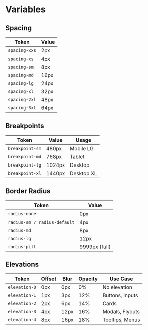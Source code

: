 # Variables

## Spacing

| Token         | Value |
| ------------- | ----- |
| `spacing-xxs` | 2px   |
| `spacing-xs`  | 4px   |
| `spacing-sm`  | 8px   |
| `spacing-md`  | 16px  |
| `spacing-lg`  | 24px  |
| `spacing-xl`  | 32px  |
| `spacing-2xl` | 48px  |
| `spacing-3xl` | 64px  |

## Breakpoints

| Token                 | Value  | Usage      |
| --------------------- | ------ | ---------- |
| `breakpoint-sm`       | 480px  | Mobile LG  |
| `breakpoint-md`       | 768px  | Tablet     |
| `breakpoint-lg`       | 1024px | Desktop    |
| `breakpoint-xl`       | 1440px | Desktop XL |

## Border Radius

| Token                        | Value         |
| ---------------------------- | ------------- |
| `radius-none`                | 0px           |
| `radius-sm / radius-default` | 4px           |
| `radius-md`                  | 8px           |
| `radius-lg`                  | 12px          |
| `radius-pill`                | 9999px (full) |

## Elevations

| Token         | Offset | Blur | Opacity | Use Case        |
| ------------- | ------ | ---- | ------- | --------------- |
| `elevation-0` | 0px    | 0px  | 0%      | No elevation    |
| `elevation-1` | 1px    | 3px  | 12%     | Buttons, Inputs |
| `elevation-2` | 2px    | 6px  | 14%     | Cards           |
| `elevation-3` | 4px    | 12px | 16%     | Modals, Flyouts |
| `elevation-4` | 8px    | 16px | 18%     | Tooltips, Menus |
